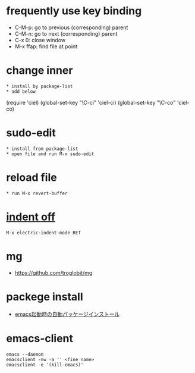 
# frequently use key binding
  * C-M-p: go to previous (corresponding) parent
  * C-M-n: go to next (corresponding) parent
  * C-x 0: close window
  * M-x ffap: find file at point

# change inner
    * install by package-list
    * add below
(require 'ciel)
(global-set-key "\C-ci" 'ciel-ci)
(global-set-key "\C-co" 'ciel-co)

# sudo-edit
    * install from package-list
    * open file and run M-x sudo-edit

# reload file
    * run M-x revert-buffer

# [indent off](https://stackoverflow.com/questions/986592/any-emacs-command-like-paste-mode-in-vim)
```
M-x electric-indent-mode RET
```


# mg
- https://github.com/troglobit/mg


# packege install
-  [emacs起動時の自動パッケージインストール](https://riptutorial.com/ja/emacs/example/7979//emacs起動時の自動パッケージインストール)



# emacs-client
```
emacs --daemon
emacsclient -nw -a '' <fine name>
emacsclient -e '(kill-emacs)'
```
<!--stackedit_data:
eyJoaXN0b3J5IjpbMTEyNzgyNTYwMl19
-->